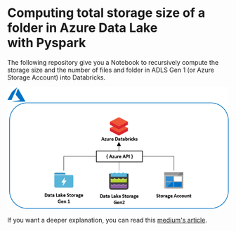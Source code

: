 # Computing total storage size of a folder in Azure Data Lake with Pyspark

The following repository give you a Notebook to recursively compute the storage size and the number of files and folder in ADLS Gen 1 (or Azure Storage Account) into Databricks.

![Architecture's use case](./_img/compute-total-storage-architecture.png)

If you want a deeper explanation, you can read this [medium's article](https://medium.com/datalex/).